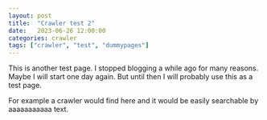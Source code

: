 ```yaml
---
layout: post
title:  "Crawler test 2"
date:   2023-06-26 12:00:00
categories: crawler
tags: ["crawler", "test", "dummypages"]
---
```


This is another test page. I stopped blogging a while ago for many reasons. Maybe I will start one day again. But until then I will probably use this as a test page.

For example a crawler would find here and it would be easily searchable by aaaaaaaaaaa text.
